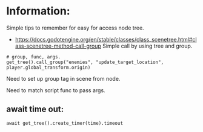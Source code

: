 

# Information:
  Simple tips to remember for easy for access node tree.


* https://docs.godotengine.org/en/stable/classes/class_scenetree.html#class-scenetree-method-call-group
  Simple call by using tree and group.

```
# group, func, args.
get_tree().call_group("enemies", "update_target_location", player.global_transform.origin)
```
  Need to set up group tag in scene from node.

  Need to match script func to pass args.




## await time out:
```
await get_tree().create_timer(time).timeout
```

